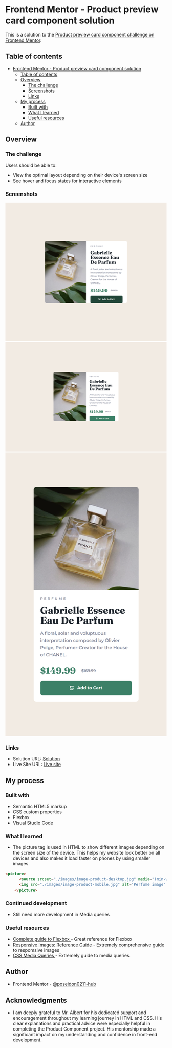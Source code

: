 # Frontend Mentor - Product preview card component solution

This is a solution to the [Product preview card component challenge on Frontend Mentor](https://www.frontendmentor.io/challenges/product-preview-card-component-GO7UmttRfa).

## Table of contents

- [Frontend Mentor - Product preview card component solution](#frontend-mentor---product-preview-card-component-solution)
  - [Table of contents](#table-of-contents)
  - [Overview](#overview)
    - [The challenge](#the-challenge)
    - [Screenshots](#screenshots)
    - [Links](#links)
  - [My process](#my-process)
    - [Built with](#built-with)
    - [What I learned](#what-i-learned)
    - [Useful resources](#useful-resources)
  - [Author](#author)

## Overview

### The challenge

Users should be able to:

- View the optimal layout depending on their device's screen size
- See hover and focus states for interactive elements

### Screenshots

![](screenshots/active.png)
![](screenshots/desktop.png)
![](screenshots/mobile.png)


### Links

- Solution URL: [Solution](https://github.com/poseidon0211-hub/product-preview-card-component-main)
- Live Site URL: [Live site](https://your-live-site-url.com)

## My process

### Built with

- Semantic HTML5 markup
- CSS custom properties
- Flexbox
- Visual Studio Code

### What I learned

- The picture tag is used in HTML to show different images depending on the screen size of the device.
This helps my website look better on all devices and also makes it load faster on phones by using smaller images.

```html
<picture>
      <source srcset="./images/image-product-desktop.jpg" media="(min-width: 600px)">
      <img src="./images/image-product-mobile.jpg" alt="Perfume image" class="product-image">
    </picture>
```

### Continued development

- Still need more development in Media queries 


### Useful resources

- [Complete guide to Flexbox ](https://css-tricks.com/snippets/css/a-guide-to-flexbox/)- Great reference for Flexbox
- [Responsive Images: Reference Guide ](https://imagekit.io/responsive-images/)- Extremely comprehensive guide to respomsive images
- [CSS Media Queries ](https://css-tricks.com/a-complete-guide-to-css-media-queries/)- Extremely guide to media queries


## Author

- Frontend Mentor - [@poseidon0211-hub](https://www.frontendmentor.io/profile/poseidon0211-hub)


## Acknowledgments

- I am deeply grateful to Mr. Albert for his dedicated support and encouragement throughout my learning journey in HTML and CSS. His clear explanations and practical advice were especially helpful in completing the Product Component project. His mentorship made a significant impact on my understanding and confidence in front-end development.
